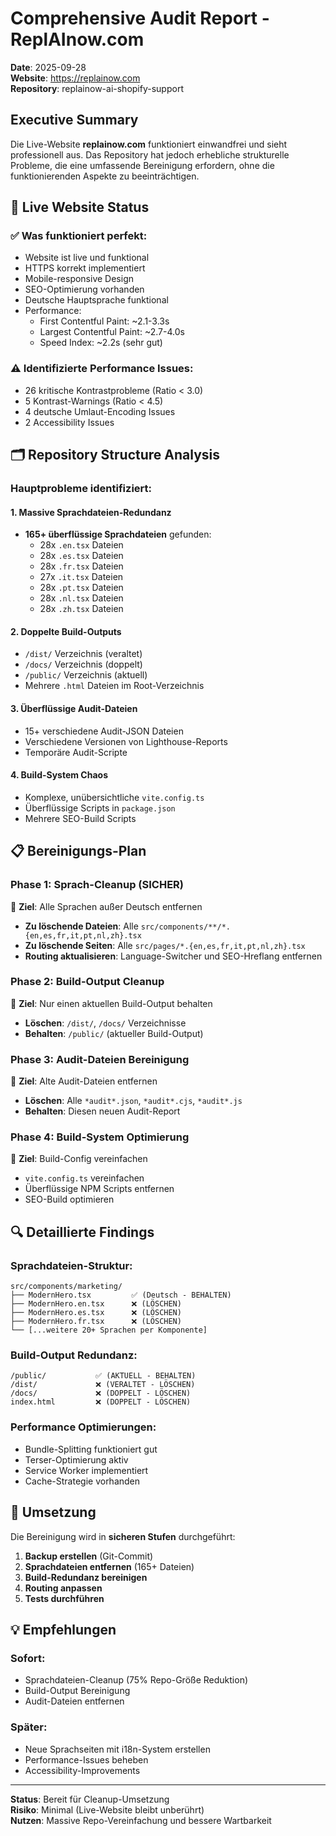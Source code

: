 # Comprehensive Audit Report - ReplAInow.com
**Date**: 2025-09-28  
**Website**: https://replainow.com  
**Repository**: replainow-ai-shopify-support

## Executive Summary

Die Live-Website **replainow.com** funktioniert einwandfrei und sieht professionell aus. Das Repository hat jedoch erhebliche strukturelle Probleme, die eine umfassende Bereinigung erfordern, ohne die funktionierenden Aspekte zu beeinträchtigen.

## 🚀 Live Website Status

### ✅ **Was funktioniert perfekt:**
- Website ist live und funktional
- HTTPS korrekt implementiert
- Mobile-responsive Design
- SEO-Optimierung vorhanden
- Deutsche Hauptsprache funktional
- Performance: 
  - First Contentful Paint: ~2.1-3.3s
  - Largest Contentful Paint: ~2.7-4.0s
  - Speed Index: ~2.2s (sehr gut)

### ⚠️ **Identifizierte Performance Issues:**
- 26 kritische Kontrastprobleme (Ratio < 3.0)
- 5 Kontrast-Warnings (Ratio < 4.5) 
- 4 deutsche Umlaut-Encoding Issues
- 2 Accessibility Issues

## 🗂️ Repository Structure Analysis

### **Hauptprobleme identifiziert:**

#### 1. **Massive Sprachdateien-Redundanz**
- **165+ überflüssige Sprachdateien** gefunden:
  - 28x `.en.tsx` Dateien
  - 28x `.es.tsx` Dateien  
  - 28x `.fr.tsx` Dateien
  - 27x `.it.tsx` Dateien
  - 28x `.pt.tsx` Dateien
  - 28x `.nl.tsx` Dateien
  - 28x `.zh.tsx` Dateien

#### 2. **Doppelte Build-Outputs**
- `/dist/` Verzeichnis (veraltet)
- `/docs/` Verzeichnis (doppelt)
- `/public/` Verzeichnis (aktuell)
- Mehrere `.html` Dateien im Root-Verzeichnis

#### 3. **Überflüssige Audit-Dateien**
- 15+ verschiedene Audit-JSON Dateien
- Verschiedene Versionen von Lighthouse-Reports
- Temporäre Audit-Scripte

#### 4. **Build-System Chaos**
- Komplexe, unübersichtliche `vite.config.ts`
- Überflüssige Scripts in `package.json`
- Mehrere SEO-Build Scripts

## 📋 Bereinigungs-Plan

### **Phase 1: Sprach-Cleanup (SICHER)**
🎯 **Ziel**: Alle Sprachen außer Deutsch entfernen
- **Zu löschende Dateien**: Alle `src/components/**/*.{en,es,fr,it,pt,nl,zh}.tsx`
- **Zu löschende Seiten**: Alle `src/pages/*.{en,es,fr,it,pt,nl,zh}.tsx`
- **Routing aktualisieren**: Language-Switcher und SEO-Hreflang entfernen

### **Phase 2: Build-Output Cleanup**
🎯 **Ziel**: Nur einen aktuellen Build-Output behalten
- **Löschen**: `/dist/`, `/docs/` Verzeichnisse
- **Behalten**: `/public/` (aktueller Build-Output)

### **Phase 3: Audit-Dateien Bereinigung**
🎯 **Ziel**: Alte Audit-Dateien entfernen
- **Löschen**: Alle `*audit*.json`, `*audit*.cjs`, `*audit*.js`
- **Behalten**: Diesen neuen Audit-Report

### **Phase 4: Build-System Optimierung**
🎯 **Ziel**: Build-Config vereinfachen
- `vite.config.ts` vereinfachen
- Überflüssige NPM Scripts entfernen
- SEO-Build optimieren

## 🔍 Detaillierte Findings

### **Sprachdateien-Struktur:**
```
src/components/marketing/
├── ModernHero.tsx         ✅ (Deutsch - BEHALTEN)
├── ModernHero.en.tsx      ❌ (LÖSCHEN)
├── ModernHero.es.tsx      ❌ (LÖSCHEN)
├── ModernHero.fr.tsx      ❌ (LÖSCHEN)
└── [...weitere 20+ Sprachen per Komponente]
```

### **Build-Output Redundanz:**
```
/public/           ✅ (AKTUELL - BEHALTEN)
/dist/             ❌ (VERALTET - LÖSCHEN)  
/docs/             ❌ (DOPPELT - LÖSCHEN)
index.html         ❌ (DOPPELT - LÖSCHEN)
```

### **Performance Optimierungen:**
- Bundle-Splitting funktioniert gut
- Terser-Optimierung aktiv
- Service Worker implementiert
- Cache-Strategie vorhanden

## 🎯 Umsetzung

Die Bereinigung wird in **sicheren Stufen** durchgeführt:

1. **Backup erstellen** (Git-Commit)
2. **Sprachdateien entfernen** (165+ Dateien)
3. **Build-Redundanz bereinigen**
4. **Routing anpassen**
5. **Tests durchführen**

## 💡 Empfehlungen

### **Sofort:**
- Sprachdateien-Cleanup (75% Repo-Größe Reduktion)
- Build-Output Bereinigung
- Audit-Dateien entfernen

### **Später:**
- Neue Sprachseiten mit i18n-System erstellen
- Performance-Issues beheben
- Accessibility-Improvements

---

**Status**: Bereit für Cleanup-Umsetzung  
**Risiko**: Minimal (Live-Website bleibt unberührt)  
**Nutzen**: Massive Repo-Vereinfachung und bessere Wartbarkeit
